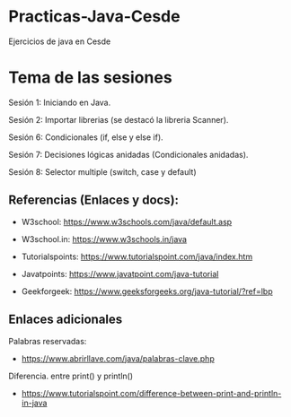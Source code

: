 # Practicas-Java-Cesde

Ejercicios de java en Cesde

# Tema de las sesiones

Sesión 1: Iniciando en Java.

Sesión 2: Importar librerias (se destacó la libreria Scanner).

Sesión 6: Condicionales (if, else y else if).

Sesión 7: Decisiones lógicas anidadas (Condicionales anidadas).

Sesión 8: Selector multiple (switch, case y default)

## Referencias (Enlaces y docs):

- W3school: https://www.w3schools.com/java/default.asp

- W3school.in: https://www.w3schools.in/java

- Tutorialspoints: https://www.tutorialspoint.com/java/index.htm

- Javatpoints: https://www.javatpoint.com/java-tutorial

- Geekforgeek: https://www.geeksforgeeks.org/java-tutorial/?ref=lbp

## Enlaces adicionales

Palabras reservadas:

- https://www.abrirllave.com/java/palabras-clave.php

Diferencia. entre print() y println()

- https://www.tutorialspoint.com/difference-between-print-and-println-in-java
